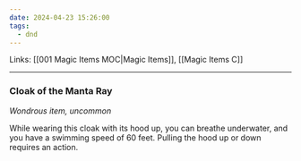 ```yaml
---
date: 2024-04-23 15:26:00
tags:
  - dnd
---
```

Links: [[001 Magic Items MOC|Magic Items]], [[Magic Items C]]
___
### Cloak of the Manta Ray

*Wondrous item, uncommon*

While wearing this cloak with its hood up, you can breathe underwater, and you have a swimming speed of 60 feet. Pulling the hood up or down requires an action.